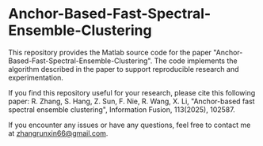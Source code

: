 # Anchor-Based-Fast-Spectral-Ensemble-Clustering
This repository provides the Matlab source code for the paper "Anchor-Based-Fast-Spectral-Ensemble-Clustering". The code implements the algorithm described in the paper to support reproducible research and experimentation. 

If you find this repository useful for your research, please cite this following paper:
R. Zhang, S. Hang, Z. Sun, F. Nie, R. Wang, X. Li, "Anchor-based fast spectral ensemble clustering", Information Fusion, 113(2025), 102587.

If you encounter any issues or have any questions, feel free to contact me at zhangrunxin66@gmail.com.
